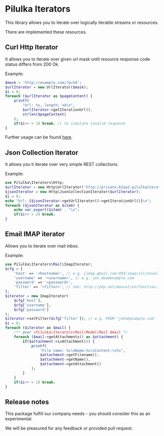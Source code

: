 # Pilulka Iterators

This library allows you to iterate over logically iterable streams or resources.

There are implemented these resources.
 
## Curl Http Iterator

It allows you to iterate over given url mask until resource response code status
 differs from 200 Ok.
 
Example: 
```php
$mask = 'http://example.com/?p=%d';
$urlIterator = new UrlIterator($mask);
$i = 0;
foreach ($urlIterator as $pageContent) {
    printf(
        "Url: %s, length: %d\n",
        $urlIterator->getIterationUrl(),
        strlen($pageContent)
    );
    if($i++ > 3) break; // to simulate invalid response
}
```
Further usage can be found [here](./examples/url-iterator.php).

## Json Collection Iterator

It allows you ti iterate over very simple REST collections.

Example:

```php
use Pilulka\Iterators\Http;
$urlIterator = new Http\UrlIterator('http://private-62aa2-pilulkaiterator.apiary-mock.com/items');
$jsonIterator = new Http\JsonCollectionIterator($urlIterator);
$i = 0;
echo "Url: {$jsonIterator->getUrlIterator()->getIterationUrl()}\n";
foreach ($jsonIterator as $item) {
    echo var_export($item) . "\n";
    if($i++ > 2) break;
}
```

## Email IMAP iterator

Allows you to iterate over mail inbox.

Example:

```php
use Pilulka\Iterators\Mail\ImapIterator;
$cfg = [
    'host' => '<hostname>', // e.g. {imap.gmail.com:993/imap/ssl/novalidate-cert}INBOX
    'username' => '<username>', // e.g. jon.doe@example.com
    'password' => '<password>',
    'filter' => '<filter>', // See: http://php.net/manual/en/function.imap-search.php
];
$iterator = new ImapIterator(
    $cfg['host'],
    $cfg['username'],
    $cfg['password']
);
$iterator->setFilter($cfg['filter']); // e.g. FROM "john@example.com"
$i = 0;
foreach ($iterator as $mail) {
    /** @var \Pilulka\Iterators\Mail\Model\Mail $mail */
    foreach ($mail->getAttachments() as $attachment) {
        if($attachment->isAttachment()) {
            printf(
                "File name: %s\nName:%s\nContent:\n%s",
                $attachment->getFilename(),
                $attachment->getName(),
                $attachment->getAttachment()
            );
        }
    }
    if($i++ > 1) break;
}
```

## Release notes

This package fulfill our company needs - you should consider this as an 
 experimental.
 
We will be pleasured for any feedback or provided pull request.
 